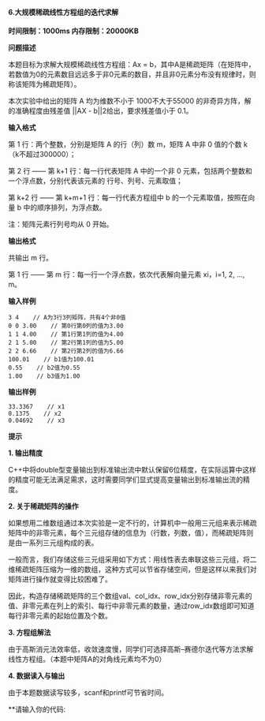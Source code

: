 #### 6.大规模稀疏线性方程组的迭代求解

**时间限制：1000ms				内存限制：20000KB**

**问题描述**

本题目标为求解大规模稀疏线性方程组：Ax = b，其中A是稀疏矩阵（在矩阵中，若数值为0的元素数目远远多于非0元素的数目，并且非0元素分布没有规律时，则称该矩阵为稀疏矩阵）。

本次实验中给出的矩阵 A 均为维数不小于 1000不大于55000 的非奇异方阵，解的准确程度由残差值 ||AX - b||2给出，要求残差值小于 0.1。

**输入格式**

第 1 行：两个整数，分别是矩阵 A 的行（列）数 m，矩阵 A 中非 0 值的个数 k（k不超过300000）；

第 2 行 —— 第 k+1 行：每一行代表矩阵 A 中的一个非 0 元素，包括两个整数和一个浮点数，分别代表该元素的 行号、列号、元素取值；

第 k+2 行 —— 第 k+m+1 行：每一行代表方程组中 b 的一个元素取值，按照在向量 b 中的顺序排列，为浮点数。

注：矩阵元素行列号均从 0 开始。

**输出格式**

共输出 m 行。

第 1 行 —— 第 m 行：每一行一个浮点数，依次代表解向量元素 xi，i=1, 2, ..., m。

**输入样例**

```
3 4    // A为3行3列矩阵，共有4个非0值
0 0 3.00    // 第0行第0列的值为3.00
1 1 4.00    // 第1行第1列的值为4.00
2 1 5.00    // 第2行第1列的值为5.00
2 2 6.66    // 第2行第2列的值为6.66
100.01    // b1值为100.01
0.55    // b2值为0.55
1.00    // b3值为1.00
```

**输出样例**

```
33.3367    // x1
0.1375    // x2
0.04692    // x3
```

**提示**

**1. 输出精度**

C++中将double型变量输出到标准输出流中默认保留6位精度，在实际运算中这样的精度可能无法满足需求，这时需要同学们显式提高变量输出到标准输出流的精度。

**2. 关于稀疏矩阵的操作**

如果想用二维数组通过本次实验是一定不行的，计算机中一般用三元组来表示稀疏矩阵中的非零元素，每个三元组存储的信息为（行数，列数，值），而稀疏矩阵则是由一系列三元组构成的表。

一般而言，我们存储这些三元组采用如下方式：用线性表去串联这些三元组，将二维稀疏矩阵压缩为一维的数组，这种方式可以节省存储空间，但是这样以来我们对矩阵进行操作就变得比较困难了。

因此，构造存储稀疏矩阵的三个数组val、col_idx、row_idx分别存储非零元素的值、非零元素在列上的索引、每行中非零元素的数量，通过row_idx数组即可知道每行非零元素的起始位置及个数。

**3. 方程组解法**

由于高斯消元法效率低，收敛速度慢，同学们可选择高斯–赛德尔迭代等方法求解线性方程组。（本题中矩阵A的对角线元素均不为0）

**4. 数据读入与输出**

由于本题数据读写较多，scanf和printf可节省时间。

**请输入你的代码:
